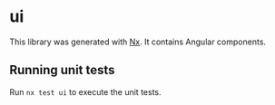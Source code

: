 # ui

This library was generated with [Nx](https://nx.dev).
It contains Angular components.

## Running unit tests

Run `nx test ui` to execute the unit tests.

